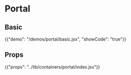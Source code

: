 # Portal

## Basic

{{"demo": "/demos/portal/basic.jsx", "showCode": "true"}}

## Props

{{"props": "../lib/containers/portal/index.jsx"}}